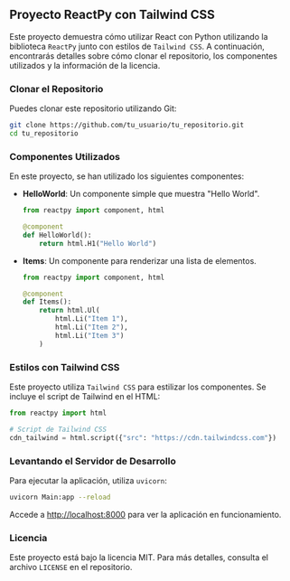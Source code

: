 ## Proyecto ReactPy con Tailwind CSS

Este proyecto demuestra cómo utilizar React con Python utilizando la biblioteca `ReactPy` junto con estilos de `Tailwind CSS`. A continuación, encontrarás detalles sobre cómo clonar el repositorio, los componentes utilizados y la información de la licencia.

### Clonar el Repositorio

Puedes clonar este repositorio utilizando Git:

```bash
git clone https://github.com/tu_usuario/tu_repositorio.git
cd tu_repositorio
```

### Componentes Utilizados

En este proyecto, se han utilizado los siguientes componentes:

- **HelloWorld**: Un componente simple que muestra "Hello World".
  
  ```python
  from reactpy import component, html

  @component
  def HelloWorld():
      return html.H1("Hello World")
  ```

- **Items**: Un componente para renderizar una lista de elementos.

  ```python
  from reactpy import component, html

  @component
  def Items():
      return html.Ul(
          html.Li("Item 1"),
          html.Li("Item 2"),
          html.Li("Item 3")
      )
  ```

### Estilos con Tailwind CSS

Este proyecto utiliza `Tailwind CSS` para estilizar los componentes. Se incluye el script de Tailwind en el HTML:

```python
from reactpy import html

# Script de Tailwind CSS
cdn_tailwind = html.script({"src": "https://cdn.tailwindcss.com"})
```

### Levantando el Servidor de Desarrollo

Para ejecutar la aplicación, utiliza `uvicorn`:

```bash
uvicorn Main:app --reload
```

Accede a [http://localhost:8000](http://localhost:8000) para ver la aplicación en funcionamiento.

### Licencia

Este proyecto está bajo la licencia MIT. Para más detalles, consulta el archivo `LICENSE` en el repositorio.
